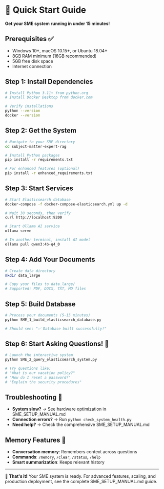 # 🚀 Quick Start Guide

**Get your SME system running in under 15 minutes!**

## Prerequisites ✅
- Windows 10+, macOS 10.15+, or Ubuntu 18.04+
- 8GB RAM minimum (16GB recommended)  
- 5GB free disk space
- Internet connection

## Step 1: Install Dependencies
```bash
# Install Python 3.11+ from python.org
# Install Docker Desktop from docker.com

# Verify installations
python --version
docker --version
```

## Step 2: Get the System
```bash
# Navigate to your SME directory
cd subject-matter-expert-rag

# Install Python packages
pip install -r requirements.txt

# For enhanced features (optional)
pip install -r enhanced_requirements.txt
```

## Step 3: Start Services
```bash
# Start Elasticsearch database
docker-compose -f docker-compose-elasticsearch.yml up -d

# Wait 30 seconds, then verify
curl http://localhost:9200

# Start Ollama AI service
ollama serve

# In another terminal, install AI model
ollama pull qwen3:4b-q4_0
```

## Step 4: Add Your Documents
```bash
# Create data directory
mkdir data_large

# Copy your files to data_large/
# Supported: PDF, DOCX, TXT, MD files
```

## Step 5: Build Database
```bash
# Process your documents (5-15 minutes)
python SME_1_build_elasticsearch_database.py

# Should see: "✅ Database built successfully!"
```

## Step 6: Start Asking Questions! 🎉
```bash
# Launch the interactive system
python SME_2_query_elasticsearch_system.py

# Try questions like:
# "What is our vacation policy?"
# "How do I reset a password?"
# "Explain the security procedures"
```

## Troubleshooting 🔧
- **System slow?** → See hardware optimization in SME_SETUP_MANUAL.md
- **Connection errors?** → Run `python check_system_health.py`
- **Need help?** → Check the comprehensive SME_SETUP_MANUAL.md

## Memory Features 🧠
- **Conversation memory**: Remembers context across questions
- **Commands**: `/memory`, `/clear`, `/status`, `/help`
- **Smart summarization**: Keeps relevant history

---
**🎯 That's it!** Your SME system is ready. For advanced features, scaling, and production deployment, see the complete SME_SETUP_MANUAL.md guide.
